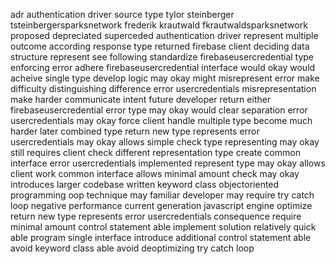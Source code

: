 adr authentication driver source type tylor steinberger tsteinbergersparksnetwork frederik krautwald fkrautwaldsparksnetwork proposed depreciated superceded authentication driver represent multiple outcome according response type returned firebase client deciding data structure represent see following standardize firebaseusercredential type enforcing error adhere firebaseusercredential interface would okay would acheive single type develop logic may okay might misrepresent error make difficulty distinguishing difference error usercredentials misrepresentation make harder communicate intent future developer return either firebaseusercredential error type may okay would clear separation error usercredentials may okay force client handle multiple type become much harder later combined type return new type represents error usercredentials may okay allows simple check type representing may okay still requires client check different representation type create common interface error usercredentials implemented represent type may okay allows client work common interface allows minimal amount check may okay introduces larger codebase written keyword class objectoriented programming oop technique may familiar developer may require try catch loop negative performance current generation javascript engine optimize return new type represents error usercredentials consequence require minimal amount control statement able implement solution relatively quick able program single interface introduce additional control statement able avoid keyword class able avoid deoptimizing try catch loop